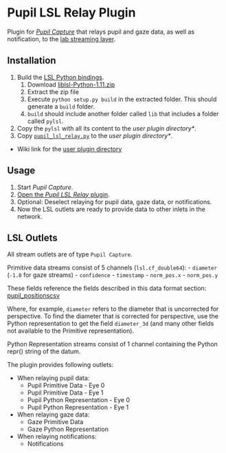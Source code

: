 # Pupil LSL Relay Plugin

Plugin for _[Pupil Capture](https://github.com/pupil-labs/pupil/wiki/Pupil-Capture)_ that relays pupil and gaze data, as well as notification, to the [lab streaming layer](https://github.com/sccn/labstreaminglayer).

## Installation

1. Build the [LSL Python bindings](https://github.com/sccn/labstreaminglayer/tree/master/LSL/liblsl-Python).
    1. Download [liblsl-Python-1.11.zip](ftp://sccn.ucsd.edu/pub/software/LSL/SDK/liblsl-Python-1.11.zip)
    2. Extract the zip file
    3. Execute `python setup.py build` in the extracted folder. This should generate a `build` folder.
    4. `build` should include another folder called `lib` that includes a folder called `pylsl`.
2. Copy the `pylsl` with all its content to the _user plugin directory*_.
3. Copy [`pupil_lsl_relay.py`](pupil_lsl_relay.py) to the _user plugin directory*_.

* Wiki link for the [user plugin directory](https://docs.pupil-labs.com/#plugin-guide)

## Usage

1. Start _Pupil Capture_.
2. [Open the _Pupil LSL Relay_ plugin](https://docs.pupil-labs.com/#open-a-plugin).
3. Optional: Deselect relaying for pupil data, gaze data, or notifications.
4. Now the LSL outlets are ready to provide data to other inlets in the network.

## LSL Outlets

All stream outlets are of type `Pupil Capture`.

Primitive data streams consist of 5 channels (`lsl.cf_double64`):
    - `diameter` (`-1.0` for gaze streams)
    - `confidence`
    - `timestamp`
    - `norm_pos.x`
    - `norm_pos.y`

These fields reference the fields described in this data format section: [pupil_positionscsv](https://github.com/pupil-labs/pupil-docs/blob/master/user-docs/data-format.md#pupil_positionscsv)

Where, for example, `diameter` refers to the diameter that is uncorrected for perspective. To find the diameter that is corrected for perspective, use the Python representation to get the field `diameter_3d` (and many other fields not available to the Primitive representation).

Python Representation streams consist of 1 channel containing the
Python repr() string of the datum.

The plugin provides following outlets:

- When relaying pupil data:
    - Pupil Primitive Data - Eye 0
    - Pupil Primitive Data - Eye 1
    - Pupil Python Representation - Eye 0
    - Pupil Python Representation - Eye 1
- When relaying gaze data:
    - Gaze Primitive Data
    - Gaze Python Representation
- When relaying notifications:
    - Notifications
